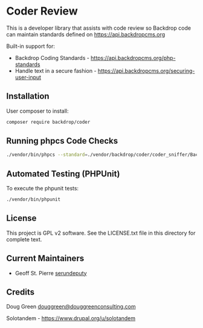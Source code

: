 Coder Review
============

This is a developer library that assists with code review so Backdrop code
can maintain standards defined on https://api.backdropcms.org

Built-in support for:
 - Backdrop Coding Standards - https://api.backdropcms.org/php-standards
 - Handle text in a secure fashion - https://api.backdropcms.org/securing-user-input

Installation
------------

User composer to install:

```bash
composer require backdrop/coder
```

Running phpcs Code Checks
-------------------------

```bash
./vendor/bin/phpcs --standard=./vendor/backdrop/coder/coder_sniffer/Backdrop path/to/code
```

Automated Testing (PHPUnit)
---------------------------

To execute the phpunit tests:

```bash
./vendor/bin/phpunit
```

License
-------

This project is GPL v2 software. See the LICENSE.txt file in this directory for
complete text.

Current Maintainers
-------------------

- Geoff St. Pierre [serundeputy](https://github.com/serundeputy)

Credits
-------

Doug Green
douggreen@douggreenconsulting.com

Solotandem - https://www.drupal.org/u/solotandem
